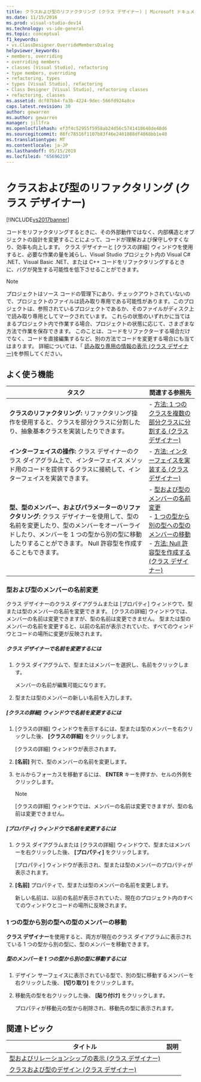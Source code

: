 ```yaml
---
title: クラスおよび型のリファクタリング (クラス デザイナー) | Microsoft ドキュメント
ms.date: 11/15/2016
ms.prod: visual-studio-dev14
ms.technology: vs-ide-general
ms.topic: conceptual
f1_keywords:
- vs.ClassDesigner.OverrideMembersDialog
helpviewer_keywords:
- members, overriding
- overriding members
- classes [Visual Studio], refactoring
- type members, overriding
- refactoring, types
- types [Visual Studio], refactoring
- Class Designer [Visual Studio], refactoring classes
- refactoring, classes
ms.assetid: dcf07bb4-fa3b-4224-9dec-566fd924a8ce
caps.latest.revision: 30
author: gewarren
ms.author: gewarren
manager: jillfra
ms.openlocfilehash: ef3f4c52955f5958ab24d56c5741418648de48d6
ms.sourcegitcommit: 08fc78516f1107b83f46e2401888df4868bb1e40
ms.translationtype: MT
ms.contentlocale: ja-JP
ms.lasthandoff: 05/15/2019
ms.locfileid: "65696219"
---
```

# <a name="refactoring-classes-and-types-class-designer"></a>クラスおよび型のリファクタリング (クラス デザイナー)
[!INCLUDE[vs2017banner](../includes/vs2017banner.md)]

コードをリファクタリングするときに、その外部動作ではなく、内部構造とオブジェクトの設計を変更することによって、コードが理解および保守しやすくなり、効率も向上します。 クラス デザイナーと [クラスの詳細] ウィンドウを使用すると、必要な作業の量を減らし、Visual Studio プロジェクト内の Visual C# .NET、Visual Basic .NET、または C++ コードをリファクタリングするときに、バグが発生する可能性を低下させることができます。  
  
> [!NOTE]
> プロジェクトはソース コードの管理下にあり、チェックアウトされていないので、プロジェクトのファイルは読み取り専用である可能性があります。このプロジェクトは、参照されているプロジェクトであるか、そのファイルがディスク上で読み取り専用としてマークされています。 これらの状態のいずれかに当てはまるプロジェクト内で作業する場合、プロジェクトの状態に応じて、さまざまな方法で作業を保存できます。 このことは、コードをリファクターする場合だけでなく、コードを直接編集するなど、別の方法でコードを変更する場合にも当てはまります。 詳細については、「 [読み取り専用の情報の表示 (クラス デザイナー)](https://msdn.microsoft.com/33e2d3a9-1668-4d10-ae56-fa09b3156e0a)を参照してください。  
  
## <a name="common-tasks"></a>よく使う機能  
  
|タスク|関連する参照先|  
|----------|------------------------|  
|**クラスのリファクタリング:** リファクタリング操作を使用すると、クラスを部分クラスに分割したり、抽象基本クラスを実装したりできます。|-   [方法: 1 つのクラスを複数の部分クラスに分割する (クラス デザイナー)](../ide/how-to-split-a-class-into-partial-classes-class-designer.md)|  
|**インターフェイスの操作:** クラス デザイナーのクラス ダイアグラム上で、インターフェイス メソッド用のコードを提供するクラスに接続して、インターフェイスを実装できます。|-   [方法: インターフェイスを実装する (クラス デザイナー)](../ide/how-to-implement-an-interface-class-designer.md)|  
|**型、型のメンバー、およびパラメーターのリファクタリング:** クラス デザイナーを使用して、型の名前を変更したり、型のメンバーをオーバーライドしたり、メンバーを 1 つの型から別の型に移動したりすることができます。 Null 許容型を作成することもできます。|-   [型および型のメンバーの名前変更](../ide/refactoring-classes-and-types-class-designer.md#RenamingTypesAndMembers)<br />-   [1 つの型から別の型への型のメンバーの移動](../ide/refactoring-classes-and-types-class-designer.md#MovingTypeMembers)<br />-   [方法: Null 許容型を作成する (クラス デザイナー)](../ide/how-to-create-a-nullable-type-class-designer.md)|  
  
### <a name="RenamingTypesAndMembers"></a> 型および型のメンバーの名前変更  
 クラス デザイナーのクラス ダイアグラムまたは [プロパティ] ウィンドウで、型または型のメンバーの名前を変更できます。 [クラスの詳細] ウィンドウでは、メンバーの名前は変更できますが、型の名前は変更できません。 型または型のメンバーの名前を変更すると、以前の名前が表示されていた、すべてのウィンドウとコードの場所に変更が反映されます。  
  
##### <a name="to-rename-a-name-in-the-class-designer"></a>クラス デザイナーで名前を変更するには  
  
1. クラス ダイアグラムで、型またはメンバーを選択し、名前をクリックします。  
  
     メンバーの名前が編集可能になります。  
  
2. 型または型のメンバーの新しい名前を入力します。  
  
##### <a name="to-rename-a-name-in-the-class-details-window"></a>[クラスの詳細] ウィンドウで名前を変更するには  
  
1. [クラスの詳細] ウィンドウを表示するには、型または型のメンバーを右クリックした後、 **[クラスの詳細]** をクリックします。  
  
     [クラスの詳細] ウィンドウが表示されます。  
  
2. **[名前]** 列で、型のメンバーの名前を変更します。  
  
3. セルからフォーカスを移動するには、 **ENTER** キーを押すか、セルの外側をクリックします。  
  
    > [!NOTE]
    > [クラスの詳細] ウィンドウでは、メンバーの名前は変更できますが、型の名前は変更できません。  
  
##### <a name="to-rename-a-name-in-the-properties-window"></a>[プロパティ] ウィンドウで名前を変更するには  
  
1. クラス ダイアグラムまたは [クラスの詳細] ウィンドウで、型またはメンバーを右クリックした後、 **[プロパティ]** をクリックします。  
  
     [プロパティ] ウィンドウが表示され、型または型のメンバーのプロパティが表示されます。  
  
2. **[名前]** プロパティで、型または型のメンバーの名前を変更します。  
  
     新しい名前は、以前の名前が表示されていた、現在のプロジェクト内のすべてのウィンドウとコードの場所に反映されます。  
  
### <a name="MovingTypeMembers"></a> 1 つの型から別の型への型のメンバーの移動  
 **クラス デザイナー**を使用すると、両方が現在のクラス ダイアグラムに表示されている 1 つの型から別の型に、型のメンバーを移動できます。  
  
##### <a name="to-move-a-type-member-from-one-type-to-another"></a>型のメンバーを 1 つの型から別の型に移動するには  
  
1. デザイン サーフェイスに表示されている型で、別の型に移動するメンバーを右クリックした後、 **[切り取り]** をクリックします。  
  
2. 移動先の型を右クリックした後、 **[貼り付け]** をクリックします。  
  
     プロパティが移動元の型から削除され、移動先の型に表示されます。  
  
## <a name="related-topics"></a>関連トピック  
  
|タイトル|説明|  
|-----------|-----------------|  
|[型およびリレーションシップの表示 (クラス デザイナー)](../ide/viewing-types-and-relationships-class-designer.md)||  
|[クラスおよび型のデザイン (クラス デザイナー)](../ide/designing-classes-and-types-class-designer.md)||
